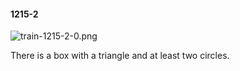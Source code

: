 #### 1215-2
![train-1215-2-0.png](https://github.com/lil-lab/nlvr/raw/master/nlvr/train/images/20/train-1215-2-0.png "train-1215-2-0.png")

There is a box with a triangle and at least two circles.